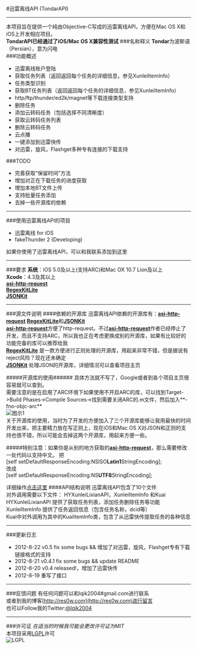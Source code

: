 #迅雷离线API  (TondarAPI)
***************  
本项目旨在提供一个纯由Objective-C写成的迅雷离线API，方便在Mac OS X和iOS上开发相应项目。  
**TondarAPI已经通过了iOS/Mac OS X兼容性测试** 
###名称释义
**Tondar**为波斯语（Persian），意为闪电  
###功能概述
* 迅雷离线账户登陆  
* 获取任务列表（返回返回每个任务的详细信息，参见XunleiItemInfo）  
* 任务类型识别  
* 获取BT任务列表（返回返回每个任务的详细信息，参见XunleiItemInfo）  
* http/ftp/thunder/ed2k/magnet等下载连接类型支持  
* 删除任务
* 添加云转码任务（包括选择不同清晰度）
* 获取云转码任务列表
* 删除云转码任务
* 云点播
* 一键添加到迅雷快传
* 对迅雷，旋风，Flashget多种专有连接的下载支持

###TODO
* 完善获取“保留时间”方法  
* 增加对正在下载任务的进度获取  
* 增加本地BT文件上传  
* 支持批量任务添加  
* 去掉一些开源库的依赖

******************  
###使用迅雷离线API的项目  
* 迅雷离线 for iOS
* fakeThunder 2  (Developing)

如果你使用了迅雷离线API，可以和我联系添加到这里

******************
###要求
**系统**：iOS 5.0及以上(支持ARC)和Mac OX 10.7 Lion及以上  
**Xcode**：4.3及其以上  
[**asi-http-request**](https://github.com/pokeb/asi-http-request/)  
[**RegexKitLite**](http://regexkit.sourceforge.net/RegexKitLite/)  
[**JSONKit**](https://github.com/johnezang/JSONKit/)
******************
###源文件说明
####依赖的开源库
迅雷离线API依赖的开源库有：[**asi-http-request**](https://github.com/pokeb/asi-http-request/) [**RegexKitLite**](http://regexkit.sourceforge.net/RegexKitLite/)和[**JSONKit**](https://github.com/johnezang/JSONKit/)  
[**asi-http-request**](https://github.com/pokeb/asi-http-request/)方便了http-request。不过[**asi-http-request**](https://github.com/pokeb/asi-http-request/)作者已经停止了开发，而且不支持ARC，所以我也正在考虑更换成别的开源库，如果有比较好的功能完备的库可以推荐给我  
[**RegexKitLite**](http://regexkit.sourceforge.net/RegexKitLite/) 是一款方便进行正则处理的开源库，用起来非常不错，但是据说有reject风险？现在还未确定  
[**JSONKit**](https://github.com/johnezang/JSONKit/) 处理JSON的开源库，详细情况可以查看项目主页

#####开源库的使用######
具体方法就不写了，Google或者到各个项目主页很容易就可以查到。  
需要注意的是在启用了ARC环境下如果使用不开启ARC的库，可以找到Target->Build Phases->Compile Sources->找到需要关闭ARC的.m文件，然后加入**-fno-objc-arc**  
![图示1](http://ww4.sinaimg.cn/large/62d85d3dtw1dvybqxgbt3j.jpg )  
关于开源库的使用，当时为了开发的方便加入了三个开源库能够让我用最快的时间开发出来，把主要精力放在写正则上，现在iOS和Mac OS X对JSON和正则的支持也很不错，所以可能会去掉这两个开源库，用起来方便一些。

#####特别注意：如果你是从别的地方获取的[**asi-http-request**](https://github.com/pokeb/asi-http-request/)，那么需要修改一处代码以支持中文。
把  
[self setDefaultResponseEncoding:NSISO**Latin1**StringEncoding];  
改成  
[self setDefaultResponseEncoding:NS**UTF8**StringEncoding];    

详细操作[点击这里](https://github.com/lqik2004/xunlei-lixian-api-PureObjc/commit/25dd032334adeff60e906c75c8dcc6ecad241026)
####API结构说明
迅雷离线API包含了10个文件  
对外调用需要以下文件：
HYXunleiLixianAPI，XunleiItemInfo 和Kuai  
HYXunleiLixianAPI 提供了获取任务列表，添加任务删除任务等功能  
XunleiItemInfo 提供了任务返回信息（包含任务名称，dcid等）  
Kuai中对外调用为其中的KuaiItemInfo类，包含了从迅雷快传提取任务的各种信息
*******************
###更新日志  
* 2012-8-22 v0.5 fix some bugs && 增加了对迅雷，旋风，Flashget专有下载链接格式的支持
* 2012-8-21 v0.4.1 fix some bugs && update README
* 2012-8-20 v0.4 released!，增加了迅雷快传
* 2012-8-19 重写了接口  

*******************
###反馈问题
有任何问题可以和lqik2004#gmail.com进行联系  
或者到我的博客[http://res0w.com](http://res0w.com)进行留言  
也可以Follow我的Twitter:[@lqik2004](https://twitter.com/lqik2004)
********************
###许可证
*在适当的时候我可能会更改许可证为MIT*  
本项目采用[LGPL](http://www.gnu.org/copyleft/lesser.html)许可  
![LGPL](http://www.gnu.org/graphics/lgplv3-147x51.png)